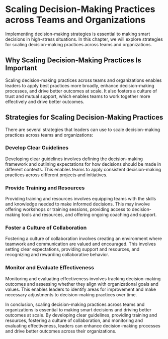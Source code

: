 Scaling Decision-Making Practices across Teams and Organizations
====================================================================================================================

Implementing decision-making strategies is essential to making smart decisions in high-stress situations. In this chapter, we will explore strategies for scaling decision-making practices across teams and organizations.

Why Scaling Decision-Making Practices Is Important
--------------------------------------------------

Scaling decision-making practices across teams and organizations enables leaders to apply best practices more broadly, enhance decision-making processes, and drive better outcomes at scale. It also fosters a culture of trust and mutual support, which enables teams to work together more effectively and drive better outcomes.

Strategies for Scaling Decision-Making Practices
------------------------------------------------

There are several strategies that leaders can use to scale decision-making practices across teams and organizations:

### Develop Clear Guidelines

Developing clear guidelines involves defining the decision-making framework and outlining expectations for how decisions should be made in different contexts. This enables teams to apply consistent decision-making practices across different projects and initiatives.

### Provide Training and Resources

Providing training and resources involves equipping teams with the skills and knowledge needed to make informed decisions. This may involve offering workshops or training sessions, providing access to decision-making tools and resources, and offering ongoing coaching and support.

### Foster a Culture of Collaboration

Fostering a culture of collaboration involves creating an environment where teamwork and communication are valued and encouraged. This involves setting clear expectations, providing support and resources, and recognizing and rewarding collaborative behavior.

### Monitor and Evaluate Effectiveness

Monitoring and evaluating effectiveness involves tracking decision-making outcomes and assessing whether they align with organizational goals and values. This enables leaders to identify areas for improvement and make necessary adjustments to decision-making practices over time.

In conclusion, scaling decision-making practices across teams and organizations is essential to making smart decisions and driving better outcomes at scale. By developing clear guidelines, providing training and resources, fostering a culture of collaboration, and monitoring and evaluating effectiveness, leaders can enhance decision-making processes and drive better outcomes across their organizations.
